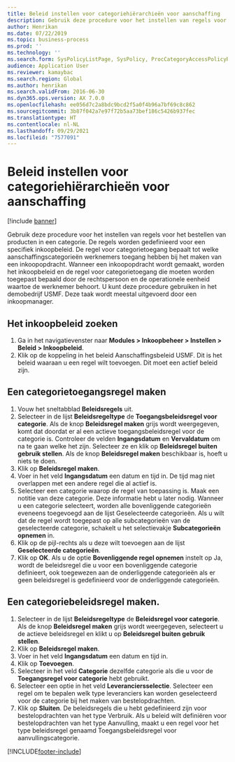 ```yaml
---
title: Beleid instellen voor categoriehiërarchieën voor aanschaffing
description: Gebruik deze procedure voor het instellen van regels voor het bestellen van producten in een categorie.
author: Henrikan
ms.date: 07/22/2019
ms.topic: business-process
ms.prod: ''
ms.technology: ''
ms.search.form: SysPolicyListPage, SysPolicy, ProcCategoryAccessPolicyRule, ProcCategoryPolicyRule, EcoResCategorySingleLookup
audience: Application User
ms.reviewer: kamaybac
ms.search.region: Global
ms.author: henrikan
ms.search.validFrom: 2016-06-30
ms.dyn365.ops.version: AX 7.0.0
ms.openlocfilehash: ee056d7c2a8bdc9bcd2f5a0f4b96a7bf69c8c862
ms.sourcegitcommit: 3b87f042a7e97f72b5aa73bef186c5426b937fec
ms.translationtype: HT
ms.contentlocale: nl-NL
ms.lasthandoff: 09/29/2021
ms.locfileid: "7577091"
---
```

# <a name="set-up-policies-for-procurement-category-hierarchies"></a>Beleid instellen voor categoriehiërarchieën voor aanschaffing

[!include [banner](../../includes/banner.md)]

Gebruik deze procedure voor het instellen van regels voor het bestellen van producten in een categorie. De regels worden gedefinieerd voor een specifiek inkoopbeleid. De regel voor categorietoegang bepaalt tot welke aanschaffingscategorieën werknemers toegang hebben bij het maken van een inkoopopdracht. Wanneer een inkoopopdracht wordt gemaakt, worden het inkoopbeleid en de regel voor categorietoegang die moeten worden toegepast bepaald door de rechtspersoon en de operationele eenheid waartoe de werknemer behoort. U kunt deze procedure gebruiken in het demobedrijf USMF. Deze taak wordt meestal uitgevoerd door een inkoopmanager.


## <a name="find-the-procurement-policy"></a>Het inkoopbeleid zoeken
1. Ga in het navigatievenster naar **Modules > Inkoopbeheer > Instellen > Beleid > Inkoopbeleid**.
2. Klik op de koppeling in het beleid Aanschaffingsbeleid USMF. Dit is het beleid waaraan u een regel wilt toevoegen. Dit moet een actief beleid zijn.  

## <a name="create-a-category-access-rule"></a>Een categorietoegangsregel maken
1. Vouw het sneltabblad **Beleidsregels** uit.
2. Selecteer in de lijst **Beleidsregeltype** de **Toegangsbeleidsregel voor categorie**. Als de knop **Beleidsregel maken** grijs wordt weergegeven, komt dat doordat er al een actieve toegangsbeleidsregel voor de categorie is. Controleer de velden **Ingangsdatum** en **Vervaldatum** om na te gaan welke het zijn. Selecteer ze en klik op **Beleidsregel buiten gebruik stellen**. Als de knop **Beleidsregel maken** beschikbaar is, hoeft u niets te doen.  
3. Klik op **Beleidsregel maken**.
4. Voer in het veld **Ingangsdatum** een datum en tijd in. De tijd mag niet overlappen met een andere regel die al actief is.  
5. Selecteer een categorie waarop de regel van toepassing is. Maak een notitie van deze categorie. Deze informatie hebt u later nodig. Wanneer u een categorie selecteert, worden alle bovenliggende categorieën eveneens toegevoegd aan de lijst Geselecteerde categorieën. Als u wilt dat de regel wordt toegepast op alle subcategorieën van de geselecteerde categorie, schakelt u het selectievakje **Subcategorieën opnemen** in.
6. Klik op de pijl-rechts als u deze wilt toevoegen aan de lijst **Geselecteerde categorieën**.  
4. Klik op **OK**. Als u de optie **Bovenliggende regel opnemen** instelt op Ja, wordt de beleidsregel die u voor een bovenliggende categorie definieert, ook toegewezen aan de onderliggende categorieën als er geen beleidsregel is gedefinieerd voor de onderliggende categorieën.

## <a name="create-a-category-policy-rule"></a>Een categoriebeleidsregel maken.
1. Selecteer in de lijst **Beleidsregeltype** de **Beleidsregel voor categorie**. Als de knop **Beleidsregel maken** grijs wordt weergegeven, selecteert u de actieve beleidsregel en klikt u op **Beleidsregel buiten gebruik stellen**.  
2. Klik op **Beleidsregel maken**.
3. Voer in het veld **Ingangsdatum** een datum en tijd in.
4. Klik op **Toevoegen**.
5. Selecteer in het veld **Categorie** dezelfde categorie als die u voor de **Toegangsregel voor categorie** hebt gebruikt.
6. Selecteer een optie in het veld **Leveranciersselectie**. Selecteer een regel om te bepalen welk type leveranciers kan worden geselecteerd voor de categorie bij het maken van bestelopdrachten.  
7. Klik op **Sluiten**. De beleidsregels die u hebt gedefinieerd zijn voor bestelopdrachten van het type Verbruik. Als u beleid wilt definiëren voor bestelopdrachten van het type Aanvulling, maakt u een regel voor het type beleidsregel genaamd Toegangsbeleidsregel voor aanvullingscategorie.  



[!INCLUDE[footer-include](../../../includes/footer-banner.md)]